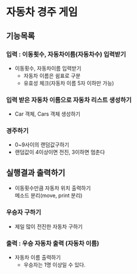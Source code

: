 # 자동차 경주 게임
## 기능목록

### 입력 : 이동횟수, 자동차이름(자동차수) 입력받기
- 이동횟수, 자동차이름 입력받기
    - 자동차 이름은 쉼표로 구분
    - 유효성 체크(자동차 이름 5자 이하만 가능)   
  
### 입력 받은 자동차 이름으로 자동차 리스트 생성하기
- Car 객체, Cars 객체 생성하기 

### 경주하기 
- 0~9사이의 랜덤값구하기
- 랜덤값이 4이상이면 전진, 3이하면 멈춘다

## 실행결과 출력하기
- 이동횟수만큼 자동차 위치 출력하기   
  메소드 분리(move, print 분리)

### 우승자 구하기
- 제일 많이 전진한 자동차 구하기 

### 출력 : 우승 자동차 출력 (자동차 이름)
- 자동차 이름 출력하기
  - 우승자는 1명 이상일 수 있다.
